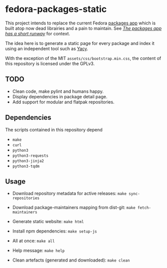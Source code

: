 # fedora-packages-static

This project intends to replace the current Fedora [packages
app](https://apps.fedoraproject.org/packages/) which is built atop now dead
librairies and a pain to maintain. See *[The packages app has a short
runway](https://lists.fedoraproject.org/archives/list/infrastructure@lists.fedoraproject.org/thread/WWQG4RE5PSR5I2GND5SVWGMZRJNVRRPS/)*
for context.

The idea here is to generate a static page for every package and index it using
an independent tool such as [Yacy](https://yacy.net/).

With the exception of the MIT `assets/css/bootstrap.min.css`, the content of
this repository is licensed under the GPLv3.

## TODO

* Clean code, make pylint and humans happy.
* Display dependencies in package detail page.
* Add support for modular and flatpak repositories.

## Dependencies

The scripts contained in this repository depend

* `make`
* `curl`
* `python3`
* `python3-requests`
* `python3-jinja2`
* `python3-tqdm`

## Usage

* Download repository metadata for active releases: `make sync-repositories`
* Download package-maintainers mapping from dist-git: `make fetch-maintainers`
* Generate static website: `make html`
* Install npm dependencies: `make setup-js`

* All at once: `make all`
* Help message: `make help`
* Clean artefacts (generated and downloaded): `make clean`
